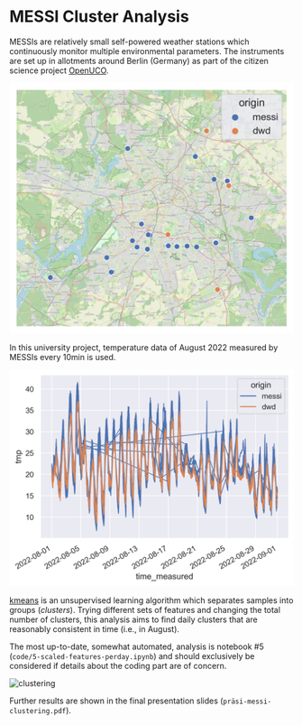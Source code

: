 # MESSI Cluster Analysis

MESSIs are relatively small self-powered weather stations which continuously monitor multiple environmental parameters. The instruments are set up in allotments around Berlin (Germany) as part of the citizen science project [OpenUCO](https://www.geo.fu-berlin.de/met/wexicom/OpenUCO).

![messi locations](figs/locations.png)

In this university project, temperature data of August 2022 measured by MESSIs every 10min is used.

![temperature august](figs/tmp-verlauf.png)

[kmeans](https://scikit-learn.org/stable/modules/generated/sklearn.cluster.KMeans.html) is an unsupervised learning algorithm which separates samples into groups (*clusters*). Trying different sets of features and changing the total number of clusters, this analysis aims to find daily clusters that are reasonably consistent in time (i.e., in August).

The most up-to-date, somewhat automated, analysis is notebook #5 (`code/5-scaled-features-perday.ipynb`) and should exclusively be considered if details about the coding part are of concern.

![clustering](figs/clusters_scaled_perday/default-features/clusters.gif)

Further results are shown in the final presentation slides (`präsi-messi-clustering.pdf`).
